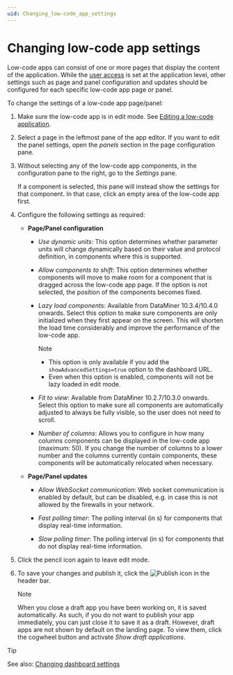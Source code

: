 ```yaml
---
uid: Changing_low-code_app_settings
---
```


# Changing low-code app settings

Low-code apps can consist of one or more pages that display the content of the application. While the [user access](xref:LowCodeApps_security_config) is set at the application level, other settings such as page and panel configuration and updates should be configured for each specific low-code app page or panel.

To change the settings of a low-code app page/panel:

1. Make sure the low-code app is in edit mode. See [Editing a low-code application](xref:Editing_custom_apps).

1. Select a page in the leftmost pane of the app editor. If you want to edit the panel settings, open the *panels* section in the page configuration pane.

1. Without selecting any of the low-code app components, in the configuration pane to the right, go to the *Settings* pane.

   If a component is selected, this pane will instead show the settings for that component. In that case, click an empty area of the low-code app first.

1. Configure the following settings as required:

   - **Page/Panel configuration**

     - *Use dynamic units*: This option determines whether parameter units will change dynamically based on their value and protocol definition, in components where this is supported.

     - *Allow components to shift*: This option determines whether components will move to make room for a component that is dragged across the low-code app page. If the option is not selected, the position of the components becomes fixed.

     - *Lazy load components*: Available from DataMiner 10.3.4/10.4.0 onwards. Select this option to make sure components are only initialized when they first appear on the screen. This will shorten the load time considerably and improve the performance of the low-code app. <!-- RN 35469 -->

       > [!NOTE]
       >
       > - This option is only available if you add the `showAdvancedSettings=true` option to the dashboard URL.
       > - Even when this option is enabled, components will not be lazy loaded in edit mode.

     - *Fit to view*: Available from DataMiner 10.2.7/10.3.0 onwards. Select this option to make sure all components are automatically adjusted to always be fully visible, so the user does not need to scroll.

     - *Number of columns*: Allows you to configure in how many columns components can be displayed in the low-code app (maximum: 50). If you change the number of columns to a lower number and the columns currently contain components, these components will be automatically relocated when necessary.

   - **Page/Panel updates**

     - *Allow WebSocket communication*: Web socket communication is enabled by default, but can be disabled, e.g. in case this is not allowed by the firewalls in your network.

     - *Fast polling timer*: The polling interval (in s) for components that display real-time information.

     - *Slow polling timer*: The polling interval (in s) for components that do not display real-time information.

1. Click the pencil icon again to leave edit mode.

1. To save your changes and publish it, click the ![Publish](~/user-guide/images/AppPublishIcon.png) icon in the header bar.

   > [!NOTE]
   > When you close a draft app you have been working on, it is saved automatically. As such, if you do not want to publish your app immediately, you can just close it to save it as a draft. However, draft apps are not shown by default on the landing page. To view them, click the cogwheel button and activate *Show draft applications*.

> [!TIP]
> See also: [Changing dashboard settings](xref:Changing_dashboard_settings)
